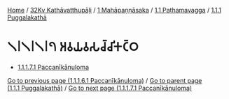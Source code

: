 
[Home](/) / [32Kv Kathāvatthupāḷi](../../...md) / [1 Mahāpaṇṇāsaka](../...md) / [1.1 Paṭhamavagga](...md) / [1.1.1 Puggalakathā](../32Kv/1/1.1/1.1.1.md)

# 𑁧𑁇𑁧𑁇𑁧𑁇𑁭 𑀅𑀯𑀬𑀯𑀲𑀘𑁆𑀘𑀺𑀓𑀝𑁆𑀞

* [1.1.1.7.1 Paccanīkānuloma](1.1.1.7/1.1.1.7.1.md)

[Go to previous page (1.1.1.6.1 Paccanīkānuloma)](1.1.1.6/1.1.1.6.1.md) / [Go to parent page (1.1.1 Puggalakathā)](../32Kv/1/1.1/1.1.1.md) / [Go to next page (1.1.1.7.1 Paccanīkānuloma)](1.1.1.7/1.1.1.7.1.md)


